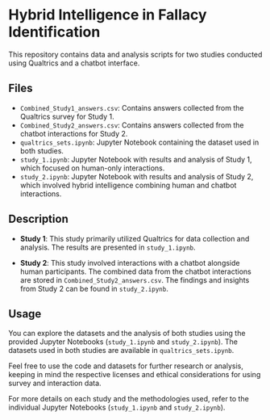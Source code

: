 # Hybrid Intelligence in Fallacy Identification 
This repository contains data and analysis scripts for two studies conducted using Qualtrics and a chatbot interface.

## Files

- `Combined_Study1_answers.csv`: Contains answers collected from the Qualtrics survey for Study 1.
- `Combined_Study2_answers.csv`: Contains answers collected from the chatbot interactions for Study 2.
- `qualtrics_sets.ipynb`: Jupyter Notebook containing the dataset used in both studies.
- `study_1.ipynb`: Jupyter Notebook with results and analysis of Study 1, which focused on human-only interactions.
- `study_2.ipynb`: Jupyter Notebook with results and analysis of Study 2, which involved hybrid intelligence combining human and chatbot interactions.

## Description

- **Study 1**: This study primarily utilized Qualtrics for data collection and analysis. The results are presented in `study_1.ipynb`.
  
- **Study 2**: This study involved interactions with a chatbot alongside human participants. The combined data from the chatbot interactions are stored in `Combined_Study2_answers.csv`. The findings and insights from Study 2 can be found in `study_2.ipynb`.

## Usage

You can explore the datasets and the analysis of both studies using the provided Jupyter Notebooks (`study_1.ipynb` and `study_2.ipynb`). The datasets used in both studies are available in `qualtrics_sets.ipynb`.

Feel free to use the code and datasets for further research or analysis, keeping in mind the respective licenses and ethical considerations for using survey and interaction data.

For more details on each study and the methodologies used, refer to the individual Jupyter Notebooks (`study_1.ipynb` and `study_2.ipynb`).


